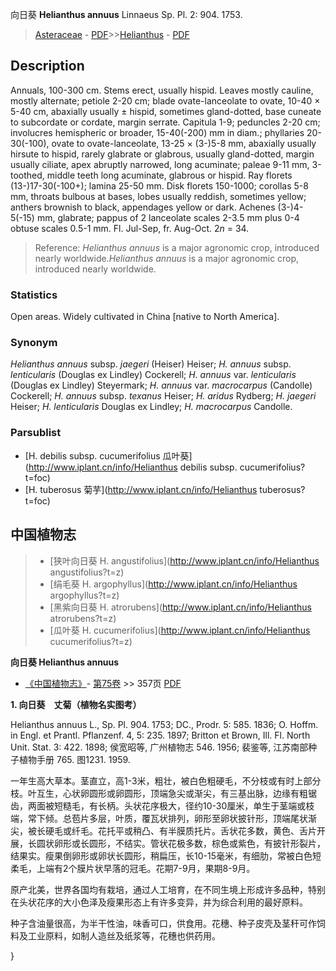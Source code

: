 向日葵 **Helianthus annuus** Linnaeus Sp. Pl. 2: 904. 1753.

> [Asteraceae](http://www.iplant.cn/info/Asteraceae?t=foc) - [PDF](http://www.iplant.cn/foc/pdf/Asteraceae.pdf)>>[Helianthus](http://www.iplant.cn/info/Helianthus?t=foc) - [PDF](http://www.iplant.cn/foc/pdf/Helianthus.pdf)

## Description

Annuals, 100-300 cm. Stems erect, usually hispid. Leaves mostly cauline, mostly alternate; petiole 2-20 cm; blade ovate-lanceolate to ovate, 10-40 × 5-40 cm, abaxially usually ± hispid, sometimes gland-dotted, base cuneate to subcordate or cordate, margin serrate. Capitula 1-9; peduncles 2-20 cm; involucres hemispheric or broader, 15-40(-200) mm in diam.; phyllaries 20-30(-100), ovate to ovate-lanceolate, 13-25 × (3-)5-8 mm, abaxially usually hirsute to hispid, rarely glabrate or glabrous, usually gland-dotted, margin usually ciliate, apex abruptly narrowed, long acuminate; paleae 9-11 mm, 3-toothed, middle teeth long acuminate, glabrous or hispid. Ray florets (13-)17-30(-100+); lamina 25-50 mm. Disk florets 150-1000; corollas 5-8 mm, throats bulbous at bases, lobes usually reddish, sometimes yellow; anthers brownish to black, appendages yellow or dark. Achenes (3-)4-5(-15) mm, glabrate; pappus of 2 lanceolate scales 2-3.5 mm plus 0-4 obtuse scales 0.5-1 mm. Fl. Jul-Sep, fr. Aug-Oct. 2*n* = 34.


> Reference: 
>*Helianthus annuus* is a major agronomic crop, introduced nearly worldwide.*Helianthus annuus* is a major agronomic crop, introduced nearly worldwide.

### Statistics
Open areas. Widely cultivated in China [native to North America].

### Synonym
*Helianthus annuus* subsp. *jaegeri* (Heiser) Heiser; *H.* *annuus* subsp. *lenticularis* (Douglas ex Lindley) Cockerell; *H. annuus* var. *lenticularis* (Douglas ex Lindley) Steyermark; *H. annuus* var. *macrocarpus* (Candolle) Cockerell; *H. annuus* subsp. *texanus* Heiser; *H. aridus* Rydberg; *H. jaegeri* Heiser; *H. lenticularis* Douglas ex Lindley; *H. macrocarpus* Candolle.

### Parsublist

* [H.  debilis subsp. cucumerifolius  瓜叶葵](http://www.iplant.cn/info/Helianthus debilis subsp. cucumerifolius?t=foc)
* [H.  tuberosus  菊芋](http://www.iplant.cn/info/Helianthus tuberosus?t=foc)


## 中国植物志

> * [狭叶向日葵  H.  angustifolius](http://www.iplant.cn/info/Helianthus angustifolius?t=z)
> * [绢毛葵  H.  argophyllus](http://www.iplant.cn/info/Helianthus argophyllus?t=z)
> * [黑紫向日葵  H.  atrorubens](http://www.iplant.cn/info/Helianthus atrorubens?t=z)
> * [瓜叶葵  H.  cucumerifolius](http://www.iplant.cn/info/Helianthus cucumerifolius?t=z)


**向日葵 Helianthus annuus**

* [《中国植物志》](http://www.iplant.cn/frps)- [第75卷](http://www.iplant.cn/frps/vol/75) >> 357页 [PDF](http://www.iplant.cn/frps/pdf/75/357.PDF)


**1. 向日葵　丈菊（植物名实图考）**

Helianthus annuus L., Sp. Pl. 904. 1753; DC., Prodr. 5: 585. 1836; O. Hoffm. in Engl. et Prantl. Pflanzenf. 4, 5: 235. 1897; Britton et Brown, Ill. Fl. North Unit. Stat. 3: 422. 1898; 侯宽昭等, 广州植物志 546. 1956; 裴鉴等, 江苏南部种子植物手册 765. 图1231. 1959.

一年生高大草本。茎直立，高1-3米，粗壮，被白色粗硬毛，不分枝或有时上部分枝。叶互生，心状卵圆形或卵圆形，顶端急尖或渐尖，有三基出脉，边缘有粗锯齿，两面被短糙毛，有长柄。头状花序极大，径约10-30厘米，单生于茎端或枝端，常下倾。总苞片多层，叶质，覆瓦状排列，卵形至卵状披针形，顶端尾状渐尖，被长硬毛或纤毛。花托平或稍凸、有半膜质托片。舌状花多数，黄色、舌片开展，长圆状卵形或长圆形，不结实。管状花极多数，棕色或紫色，有披针形裂片，结果实。瘦果倒卵形或卵状长圆形，稍扁压，长10-15毫米，有细肋，常被白色短柔毛，上端有2个膜片状早落的冠毛。花期7-9月，果期8-9月。

原产北美，世界各国均有栽培，通过人工培育，在不同生境上形成许多品种，特别在头状花序的大小色泽及瘦果形态上有许多变异，并为综合利用的最好原料。

种子含油量很高，为半干性油，味香可口，供食用。花穗、种子皮壳及茎秆可作饲料及工业原料，如制人造丝及纸浆等，花穗也供药用。

}